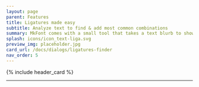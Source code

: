 ```yaml
---
layout: page
parent: Features
title: Ligatures made easy
subtitle: Analyze text to find & add most common combinations
summary: MkFont comes with a small tool that takes a text blurb to show you which group of letters are recurring -- and create ligatures out of them.
splash: icons/icon_text-liga.svg
preview_img: placeholder.jpg
card_url: /docs/dialogs/ligatures-finder
nav_order: 5
---
```


{% include header_card %}

---